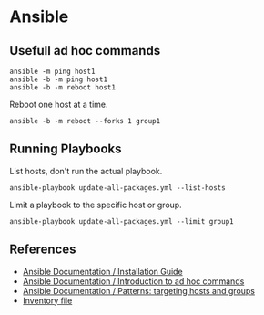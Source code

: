 # Ansible

## Usefull ad hoc commands

```
ansible -m ping host1
ansible -b -m ping host1
ansible -b -m reboot host1
```
Reboot one host at a time.
```
ansible -b -m reboot --forks 1 group1
```

## Running Playbooks

List hosts, don't run the actual playbook.
```
ansible-playbook update-all-packages.yml --list-hosts
```

Limit a playbook to the specific host or group.
```
ansible-playbook update-all-packages.yml --limit group1
```


## References
* [Ansible Documentation / Installation Guide](https://docs.ansible.com/ansible/latest/index.html)
* [Ansible Documentation / Introduction to ad hoc commands](https://docs.ansible.com/ansible/latest/command_guide/intro_adhoc.html)
* [Ansible Documentation / Patterns: targeting hosts and groups](https://docs.ansible.com/ansible/latest/inventory_guide/intro_patterns.html)
* [Inventory file](inventory/hosts)